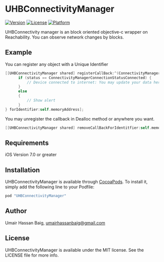 
# UHBConnectivityManager

[![Version](https://img.shields.io/cocoapods/v/UHBConnectivityManager.svg?style=flat)](http://cocoapods.org/pods/UHBConnectivityManager)
[![License](https://img.shields.io/cocoapods/l/UHBConnectivityManager.svg?style=flat)](http://cocoapods.org/pods/UHBConnectivityManager)
[![Platform](https://img.shields.io/cocoapods/p/UHBConnectivityManager.svg?style=flat)](http://cocoapods.org/pods/UHBConnectivityManager)

UHBConnectivity manager is an block oriented objective-c wrapper on Reachability. You can observe network changes by blocks.

## Example

You can register any object with a Unique Identifier 

```objective-c
[[UHBConnectivityManager shared] registerCallBack:^(ConnectivityManagerConnectionStatus status) {
      if (status == ConnectivityManagerConnectionStatusConnected) {
          // Device connected to internet: You may update your data here
      }
      else
      {
          // Show alert 
      }
} forIdentifier:self.memoryAddress];
```

You may unregister the callback in Dealloc method or anywhere you want.
```objective-c
[[UHBConnectivityManager shared] removeCallBackForIdentitfier:self.memoryAddress];
```
## Requirements

iOS Version 7.0 or greater

## Installation

UHBConnectivityManager is available through [CocoaPods](http://cocoapods.org). To install
it, simply add the following line to your Podfile:

```ruby
pod "UHBConnectivityManager"
```

## Author

Umair Hassan Baig, umairhassanbaig@gmail.com

## License

UHBConnectivityManager is available under the MIT license. See the LICENSE file for more info.



